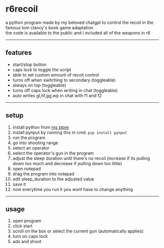 # r6recoil
a python program made by my beloved chatgpt to control the recoil in the famous tom clancy's book game adaptation  
the code is available to the public and i included all of the weapons in r6

---
## features
- start/stop button
- caps lock to toggle the script
- able to set custom amount of recoil control
- turns off when switching to secondary (toggleable)
- always on top (toggleable)
- turns off caps lock when writing in chat (toggleable)
- auto writes gl,hf,gg,wp in chat with f1 and f2

---
## setup
1. install python from [ms store](https://apps.microsoft.com/detail/9NRWMJP3717K)
2. install pynput by running this in cmd: `pip install pynput`
3. run the program
4. go into shooting range
5. select an operator
6. select the operator's gun in the program
7. adjust the sleep duration until there's no recoil (increase if its pulling down too much and decrease if pulling down too little)
8. open notepad
9. drag the program into notepad
10. edit sleep_duration to the adjusted value
11. save it
12. now everytime you run it you wont have to change anything

---
## usage
1. open program
2. click start
3. scroll on the box or select the current gun (automatically applies)
4. turn on caps lock
5. ads and shoot
